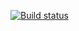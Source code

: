 [![Build status](https://ci.appveyor.com/api/projects/status/s661vggp17077hep?svg=true)](https://ci.appveyor.com/project/lstmpr/api-ci)
